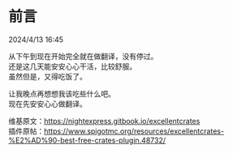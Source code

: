 # 前言

2024/4/13 16:45

从下午到现在开始完全就在做翻译，没有停过。    
还是这几天能安安心心干活，比较舒服。    
虽然但是，又得吃饭了。    

让我晚点再想想我该吃些什么吧。    
现在先安安心心做翻译。    

维基原文：https://nightexpress.gitbook.io/excellentcrates    
插件原帖：https://www.spigotmc.org/resources/excellentcrates-%E2%AD%90-best-free-crates-plugin.48732/